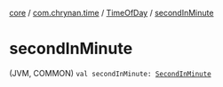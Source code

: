 [core](../../index.md) / [com.chrynan.time](../index.md) / [TimeOfDay](index.md) / [secondInMinute](./second-in-minute.md)

# secondInMinute

(JVM, COMMON) `val secondInMinute: `[`SecondInMinute`](../-second-in-minute/index.md)
